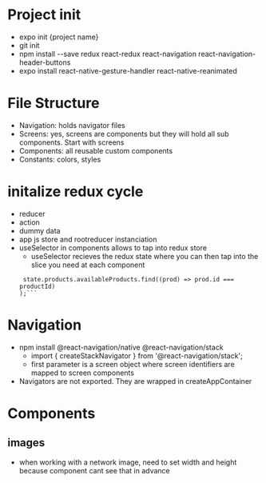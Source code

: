 # Project init
- expo init {project name}
- git init
- npm install --save redux react-redux react-navigation react-navigation-header-buttons
- expo install react-native-gesture-handler react-native-reanimated

# File Structure
- Navigation: holds navigator files
- Screens: yes, screens are components but they will hold all sub components. Start with screens
- Components: all reusable custom components
- Constants: colors, styles

# initalize redux cycle
- reducer
- action 
- dummy data
- app js store and rootreducer instanciation 
- useSelector in components allows to tap into redux store
  - useSelector recieves the redux state where you can then tap into the slice you need at each component
   ``` const selectedProduct = useSelector((state) =>
    state.products.availableProducts.find((prod) => prod.id === productId)
  );```

# Navigation
- npm install @react-navigation/native @react-navigation/stack
    - import { createStackNavigator } from '@react-navigation/stack';
    - first parameter is a screen object where screen identifiers are mapped to screen components
- Navigators are not exported. They are wrapped in createAppContainer


# Components
  ## images
- when working with a network image, need to set width and height because component cant see that in advance